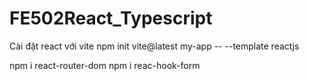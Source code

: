 # FE502React_Typescript
Cài đặt react với vite
npm init vite@latest my-app -- --template reactjs

npm i react-router-dom
npm i reac-hook-form



